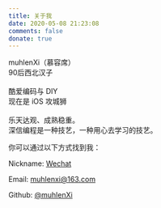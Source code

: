 ```yaml
---
title: 关于我
date: 2020-05-08 21:23:08
comments: false
donate: true
---
```




muhlenXi（慕容席）<br>90后西北汉子<br><br>酷爱编码与 DIY<br/>现在是 iOS 攻城狮<br/><br/>乐天达观、成熟稳重。<br>深信编程是一种技艺，一种用心去学习的技艺。

你可以通过以下方式找到我：

<i class="fa fa-user"></i> Nickname: [Wechat](http://www.muhlenxi.com)
 
<i class="fa fa-envelope"></i> Email: [muhlenxi@163.com](http://wwww.muhlenxi.com)
  
<i class="fa fa-github"></i> Github: [@muhlenXi](https://github.com/muhlenXi)

